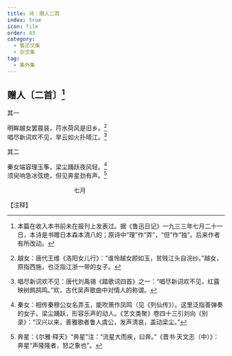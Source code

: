 ```yaml
---
title: 诗：赠人二首
index: true
icon: file
order: 43
category:
  - 鲁迅文集
  - 杂文集
tag:  
  - 集外集
---
```


## 赠人〔二首〕[^①]

其一

明眸越女罢晨装，荇水荷风是旧乡。[^②]  
唱尽新词欢不见，旱云如火扑晴江。[^③]

其二

秦女端容理玉筝，梁尘踊跃夜风轻。[^④]  
须臾响急冰弦绝，但见奔星劲有声。[^⑤]

　　　　　　　　　　　七月

【注释】

[^①]:本篇在收入本书前未在报刊上发表过。据《鲁迅日记》一九三三年七月二十一日，本诗是书赠日本森本清八的；原诗中“理”作“弄”，“但”作“独”。后来作者有所改动。

[^②]:越女：唐代王维《洛阳女儿行》：“谁怜越女颜如玉，贫贱江头自浣纱。”越女，原指西施，也泛指江浙一带的女子。

[^③]:唱尽新词欢不见：唐代刘禹锡《踏歌词四首》之一：“唱尽新词欢不见，红露映树鹧鸪鸣。”欢，古代吴声歌曲中对情人的称谓。

[^④]:秦女：相传秦穆公女名弄玉，能吹箫作凤鸣（见《列仙传》）。这里泛指善弹奏的女子。梁尘踊跃，形容乐声的动人。《艺文类聚》卷四十三引刘向《别录》：“汉兴以来，善雅歌者鲁人虞公，发声清哀，盖动梁尘。”

[^⑤]:奔星：《尔雅·释天》“奔星”注：“流星大而疾，曰奔。”《晋书·天文志（中）》：奔星“声隆隆者，怒之象也”。

